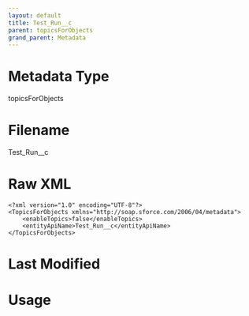 ```yaml
---
layout: default
title: Test_Run__c
parent: topicsForObjects
grand_parent: Metadata
---
```

# Metadata Type
topicsForObjects


# Filename 
Test_Run__c


# Raw XML
```
<?xml version="1.0" encoding="UTF-8"?>
<TopicsForObjects xmlns="http://soap.sforce.com/2006/04/metadata">
    <enableTopics>false</enableTopics>
    <entityApiName>Test_Run__c</entityApiName>
</TopicsForObjects>
```


# Last Modified


# Usage
